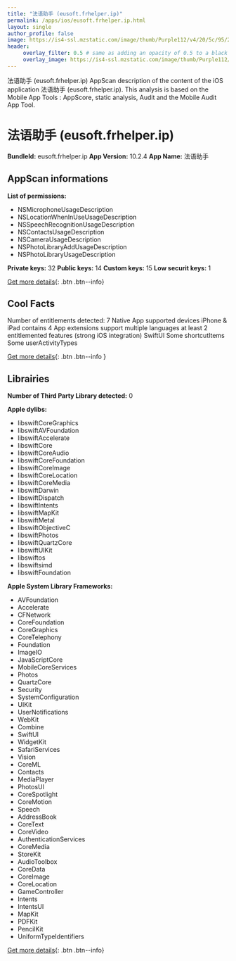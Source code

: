 ```yaml
---
title: "法语助手 (eusoft.frhelper.ip)"
permalink: /apps/ios/eusoft.frhelper.ip.html
layout: single
author_profile: false
image: https://is4-ssl.mzstatic.com/image/thumb/Purple112/v4/20/5c/95/205c95fb-9bfa-e004-8e7a-f6820bb2a2fd/AppIcon-0-0-1x_U007emarketing-0-0-0-7-0-0-sRGB-0-0-0-GLES2_U002c0-512MB-85-220-0-0.png/512x512bb.jpg
header: 
     overlay_filter: 0.5 # same as adding an opacity of 0.5 to a black background
     overlay_image: https://is4-ssl.mzstatic.com/image/thumb/Purple112/v4/20/5c/95/205c95fb-9bfa-e004-8e7a-f6820bb2a2fd/AppIcon-0-0-1x_U007emarketing-0-0-0-7-0-0-sRGB-0-0-0-GLES2_U002c0-512MB-85-220-0-0.png/512x512bb.jpg
---
```

法语助手 (eusoft.frhelper.ip) AppScan description of the content of the iOS application 法语助手 (eusoft.frhelper.ip). This analysis is based on the Mobile App Tools : AppScore, static analysis, Audit and the Mobile Audit App Tool.

# 法语助手 (eusoft.frhelper.ip)

**BundleId:** eusoft.frhelper.ip
**App Version:** 10.2.4
**App Name:** 法语助手


## AppScan informations 

**List of permissions:** 
- NSMicrophoneUsageDescription
- NSLocationWhenInUseUsageDescription
- NSSpeechRecognitionUsageDescription
- NSContactsUsageDescription
- NSCameraUsageDescription
- NSPhotoLibraryAddUsageDescription
- NSPhotoLibraryUsageDescription
  
  
**Private keys:** 32
**Public keys:** 14
**Custom keys:** 15
**Low securit keys:** 1
  
[Get more details](/pricing.html){: .btn .btn--info}

## Cool Facts

Number of entitlements detected: 7
Native App
supported devices iPhone & iPad
contains 4 App extensions
support multiple languages
at least 2 entitlemented features (strong iOS integration)
SwiftUI
Some shortcutItems 
Some userActivityTypes
  
[Get more details](/pricing.html){: .btn .btn--info }

## Librairies 
**Number of Third Party Library detected:** 0


**Apple dylibs:**
- libswiftCoreGraphics
- libswiftAVFoundation
- libswiftAccelerate
- libswiftCore
- libswiftCoreAudio
- libswiftCoreFoundation
- libswiftCoreImage
- libswiftCoreLocation
- libswiftCoreMedia
- libswiftDarwin
- libswiftDispatch
- libswiftIntents
- libswiftMapKit
- libswiftMetal
- libswiftObjectiveC
- libswiftPhotos
- libswiftQuartzCore
- libswiftUIKit
- libswiftos
- libswiftsimd
- libswiftFoundation


**Apple System Library Frameworks:**
- AVFoundation
- Accelerate
- CFNetwork
- CoreFoundation
- CoreGraphics
- CoreTelephony
- Foundation
- ImageIO
- JavaScriptCore
- MobileCoreServices
- Photos
- QuartzCore
- Security
- SystemConfiguration
- UIKit
- UserNotifications
- WebKit
- Combine
- SwiftUI
- WidgetKit
- SafariServices
- Vision
- CoreML
- Contacts
- MediaPlayer
- PhotosUI
- CoreSpotlight
- CoreMotion
- Speech
- AddressBook
- CoreText
- CoreVideo
- AuthenticationServices
- CoreMedia
- StoreKit
- AudioToolbox
- CoreData
- CoreImage
- CoreLocation
- GameController
- Intents
- IntentsUI
- MapKit
- PDFKit
- PencilKit
- UniformTypeIdentifiers


  
[Get more details](/pricing.html){: .btn .btn--info}

